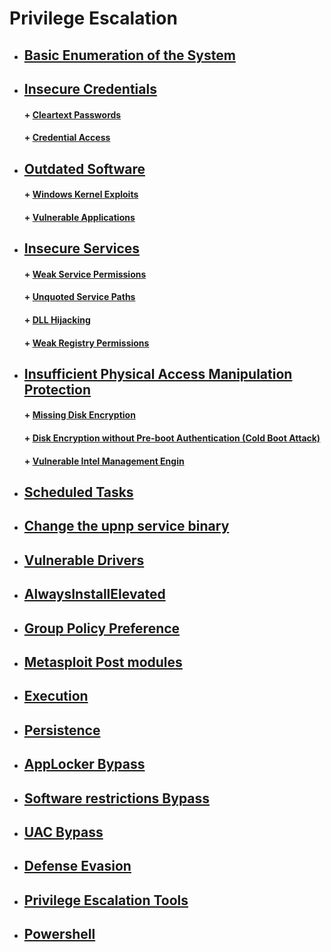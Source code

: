 # Privilege Escalation

* ##  [ Basic Enumeration of the System](https://github.com/sarathlalup/Penetration-Testing/blob/master/Windows%20Exploitaion/Post%20Exploitaion/Techniques%20and%20Commands.md )
* ##  [ Insecure Credentials]( )
    #### + [     Cleartext Passwords](https://github.com/sarathlalup/Penetration-Testing/blob/master/Windows%20Exploitaion/Privilege%20escalation/Cleartext%20Passwords.md )
    #### + [     Credential Access](https://github.com/sarathlalup/Penetration-Testing/blob/master/Windows%20Exploitaion/Credential%20Access/other%20links.md )
* ##  [ Outdated Software]( )
    #### + [     Windows Kernel Exploits](https://github.com/sarathlalup/Penetration-Testing/blob/master/Windows%20Exploitaion/Privilege%20escalation/Windows%20Kernel.md )
    #### + [     Vulnerable Applications]( )
* ##  [  Insecure Services]( )
    #### + [     Weak Service Permissions](https://github.com/sarathlalup/Penetration-Testing/blob/master/Windows%20Exploitaion/Privilege%20escalation/Weak%20Service%20Permissions%20.md )
    #### + [     Unquoted Service Paths](https://github.com/sarathlalup/Penetration-Testing/blob/master/Windows%20Exploitaion/Privilege%20escalation/Unquoted%20Service%20Path.md )
    #### + [     DLL Hijacking]( )
    #### + [     Weak Registry Permissions]( )
* ##  [ Insufficient Physical Access Manipulation Protection ]( )
    #### + [     Missing Disk Encryption]( )
    #### + [     Disk Encryption without Pre-boot Authentication (Cold Boot Attack)   ]( )
    #### + [     Vulnerable Intel Management Engin]( )
* ##  [ Scheduled Tasks]( )
* ##  [  Change the upnp service binary]( )
* ##  [ Vulnerable Drivers]( )
* ##  [ AlwaysInstallElevated]( )
* ##  [ Group Policy Preference]( )
* ##  [ Metasploit Post modules]( )
* ##  [ Execution](https://github.com/sarathlalup/Penetration-Testing/blob/master/Windows%20Exploitaion/Execution/other%20links.md )
* ##  [ Persistence](https://github.com/sarathlalup/Penetration-Testing/blob/master/Windows%20Exploitaion/Persistence/other%20links.md )
* ##  [  AppLocker Bypass](https://github.com/sarathlalup/Penetration-Testing/blob/master/Windows%20Exploitaion/Privilege%20escalation/AppLocker%20Bypass/other%20links.md )
* ##  [ Software restrictions Bypass](https://github.com/sarathlalup/Penetration-Testing/blob/master/Windows%20Exploitaion/Privilege%20escalation/Software%20restrictions%20Bypass/README.md )
* ##  [ UAC Bypass](https://github.com/sarathlalup/Penetration-Testing/blob/master/Windows%20Exploitaion/Privilege%20escalation/User%20Account%20Control%20Bypass/README.md )
* ##  [ Defense Evasion]( )
* ##  [ Privilege Escalation Tools](https://github.com/sarathlalup/Cyber-security/blob/master/Windows%20Exploitaion/Privilege%20escalation/Tools.md )
* ##  [Powershell ](https://github.com/sarathlalup/Penetration-Testing/blob/master/Windows%20Exploitaion/Powershell/README.md )


